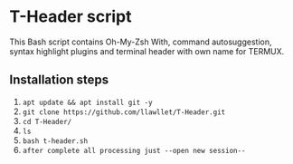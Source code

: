 # T-Header script
This Bash script contains Oh-My-Zsh With, command autosuggestion, syntax highlight plugins and terminal header with own name for TERMUX. 

## Installation steps

1. `apt update && apt install git -y`
2. `git clone https://github.com/llawllet/T-Header.git`
3. `cd T-Header/`
4. `ls`
5. `bash t-header.sh`
6. `after complete all processing just --open new session--`
